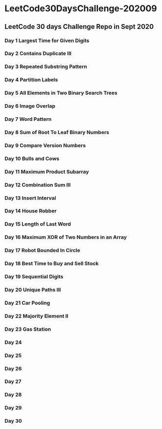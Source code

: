 # LeetCode30DaysChallenge-202009
## LeetCode 30 days Challenge Repo in Sept 2020
### Day 1 Largest Time for Given Digits
### Day 2 Contains Duplicate III
### Day 3 Repeated Substring Pattern
### Day 4 Partition Labels
### Day 5 All Elements in Two Binary Search Trees
### Day 6 Image Overlap
### Day 7 Word Pattern
### Day 8 Sum of Root To Leaf Binary Numbers 
### Day 9 Compare Version Numbers
### Day 10 Bulls and Cows
### Day 11 Maximum Product Subarray
### Day 12 Combination Sum III
### Day 13 Insert Interval
### Day 14 House Robber
### Day 15 Length of Last Word
### Day 16 Maximum XOR of Two Numbers in an Array
### Day 17 Robot Bounded In Circle
### Day 18 Best Time to Buy and Sell Stock
### Day 19 Sequential Digits
### Day 20 Unique Paths III
### Day 21 Car Pooling
### Day 22 Majority Element II
### Day 23 Gas Station
### Day 24
### Day 25
### Day 26
### Day 27
### Day 28
### Day 29
### Day 30
